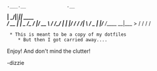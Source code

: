     .___.__               .__        
  __| _/|__|______________|__| ____  
 / __ | |  \___   /\___   /  |/ __ \ 
/ /_/ | |  |/    /  /    /|  \  ___/ 
\____ | |__/_____ \/_____ \__|\___  >
     \/          \/      \/       \/ 
     
     * This is meant to be a copy of my dotfiles
        * But then I got carried away....
        
Enjoy! And don't mind the clutter!

-dizzie
 
